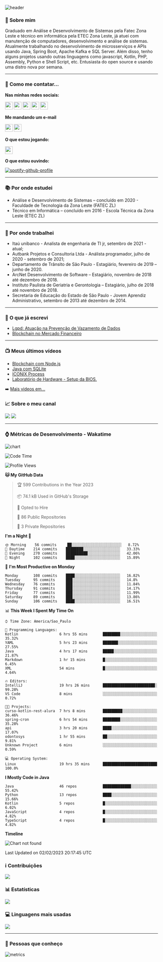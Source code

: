 ![header](img/header.png)

### :bust_in_silhouette: **Sobre mim** 
Graduado em Análise e Desenvolvimento de Sistemas pela Fatec Zona Leste e técnico em informática pela ETEC Zona Leste, já atuei com manutenção de computadores, desenvolvimento e análise de sistemas. Atualmente trabalhando no desenvolvimento de microsserviços e APIs usando Java, Spring Boot, Apache Kafka e SQL Server. Além disso, tenho alguns projetos usando outras linguagens como javascript, Kotlin, PHP, Assembly, Python e Shell Script, etc. Entusiasta do open source e usando uma distro nova por semana.

---

### :calling: **Como me contatar...**

**Nas minhas redes sociais:**

<a href="https://api.whatsapp.com/send?phone=5511930093018"><img src="https://img.shields.io/badge/WhatsApp-25D366?style=for-the-badge&logo=whatsapp&logoColor=white" height=25></a>
<a href="https://www.linkedin.com/in/gustavo-silva-69b84a15b/"><img src="https://img.shields.io/badge/linkedin-%230077B5.svg?&style=for-the-badge&logo=linkedin&logoColor=white" height=25></a>
<a href="https://www.instagram.com/gasfgrv/"><img src="https://img.shields.io/badge/instagram-%23E4405F.svg?&style=for-the-badge&logo=instagram&logoColor=white" height=25></a>
<a href="https://www.facebook.com/gAlmeida11"><img src="https://img.shields.io/badge/Facebook-1877F2?style=for-the-badge&logo=facebook&logoColor=white" height=25></a>
<a href="https://discordapp.com/users/616994765065420801"><img src="https://img.shields.io/badge/Discord-5865F2?style=for-the-badge&logo=discord&logoColor=white" height=25></a>

**Me mandando um e-mail**

<a href="mailto:gustavoalmeidasilva41@gmail.com"><img src="https://img.shields.io/badge/Gmail-D14836?style=for-the-badge&logo=gmail&logoColor=white" height=25></a>
<a href="mailto:gustavo_almeida11@hotmail.com"><img src="https://img.shields.io/badge/Microsoft_Outlook-0078D4?style=for-the-badge&logo=microsoft-outlook&logoColor=white" height=25></a>


**O que estou jogando:**

<a href="https://psnprofiles.com/gustavo_11845"><img src="https://img.shields.io/badge/PlayStation-003791?style=for-the-badge&logo=playstation&logoColor=white" height=25></a>

**O que estou ouvindo:**

[![spotify-github-profile](https://spotify-github-profile.vercel.app/api/view?uid=316iwsuurk4wrc72ys5gle37hpei&cover_image=true&theme=default&bar_color_cover=true)](https://spotify-github-profile.vercel.app/api/view?uid=316iwsuurk4wrc72ys5gle37hpei&redirect=true)

---

### :books: **Por onde estudei**

- Análise e Desenvolvimento de Sistemas – concluído em 2020 - Faculdade de Tecnologia da Zona Leste (FATEC ZL)
- Técnico em Informática – concluído em 2016 - Escola Técnica da Zona Leste (ETEC ZL)

---

### :briefcase: **Por onde trabalhei**

- Itaú unibanco - Analista de engenharia de TI jr, setembro de 2021 - atual;
- Autbank Projetos e Consultoria Ltda - Análista programador, julho de 2020 - setembro de 2021;
- Departamento de Trânsito de São Paulo - Estagiário, fevereiro de 2019 – junho de 2020.
- ArcNet Desenvolvimento de Software – Estagiário, novembro de 2018 até dezembro de 2018.
- Instituto Paulista de Geriatria e Gerontologia – Estagiário, julho de 2018 até novembro de 2018.
- Secretaria de Educação do Estado de São Paulo - Jovem Aprendiz Administrativo, setembro de 2013 até  dezembro de 2014.

---

### :page_facing_up: **O que já escrevi**

- [Lgpd: Atuação na Prevenção de Vazamento de Dados](https://even3.blob.core.windows.net/even3publicacoes-assets/tcc/428254-lgpd-atuacao-na-prevencao-de-vazamento-de-dados-282544.pdf)
- [Blockchain no Mercado Financeiro](https://www.linkedin.com/pulse/blockchain-mercado-financeiro-gustavo-silva/)

---

### :tv: **Meus últimos vídeos**   

<!-- YOUTUBE:START -->
- [Blockchain com Node.js](https://www.youtube.com/watch?v=8kxP_VkRicA)
- [Java com SQLite](https://www.youtube.com/watch?v=7SEDCJzaeb8)
- [ICONIX Process](https://www.youtube.com/watch?v=c8M5Q30f9h4)
- [Laboratório de Hardware - Setup da BIOS.](https://www.youtube.com/watch?v=pDuf8UUzL0Q)
<!-- YOUTUBE:END -->
   
➡️ [Mais videos em...](https://www.youtube.com/channel/UCXKb8To1OWsDy6dqf4oM-_g)

###  :chart_with_upwards_trend: **Sobre o meu canal**  
![](https://img.shields.io/youtube/channel/views/UCXKb8To1OWsDy6dqf4oM-_g?style=for-the-badge)
![](https://img.shields.io/youtube/channel/subscribers/UCXKb8To1OWsDy6dqf4oM-_g?style=for-the-badge)

---

### :watch: **Métricas de Desenvolvimento - Wakatime**

![chart](charts/bar_graph.png)

<!--START_SECTION:waka-->
![Code Time](http://img.shields.io/badge/Code%20Time-22%20hrs%2048%20mins-blue)

![Profile Views](http://img.shields.io/badge/Profile%20Views-247-blue)

**🐱 My GitHub Data** 

> 🏆 599 Contributions in the Year 2023
 > 
> 📦 74.1 kB Used in GitHub's Storage 
 > 
> 💼 Opted to Hire
 > 
> 📜 86 Public Repositories 
 > 
> 🔑 3 Private Repositories  
 > 
**I'm a Night 🦉** 

```text
🌞 Morning    56 commits     ██░░░░░░░░░░░░░░░░░░░░░░░   8.72% 
🌆 Daytime    214 commits    ████████░░░░░░░░░░░░░░░░░   33.33% 
🌃 Evening    270 commits    ██████████░░░░░░░░░░░░░░░   42.06% 
🌙 Night      102 commits    ████░░░░░░░░░░░░░░░░░░░░░   15.89%

```
📅 **I'm Most Productive on Monday** 

```text
Monday       108 commits    ████░░░░░░░░░░░░░░░░░░░░░   16.82% 
Tuesday      95 commits     ███░░░░░░░░░░░░░░░░░░░░░░   14.8% 
Wednesday    76 commits     ███░░░░░░░░░░░░░░░░░░░░░░   11.84% 
Thursday     91 commits     ███░░░░░░░░░░░░░░░░░░░░░░   14.17% 
Friday       77 commits     ███░░░░░░░░░░░░░░░░░░░░░░   11.99% 
Saturday     89 commits     ███░░░░░░░░░░░░░░░░░░░░░░   13.86% 
Sunday       106 commits    ████░░░░░░░░░░░░░░░░░░░░░   16.51%

```


📊 **This Week I Spent My Time On** 

```text
⌚︎ Time Zone: America/Sao_Paulo

💬 Programming Languages: 
Kotlin                   6 hrs 55 mins       ████████░░░░░░░░░░░░░░░░░   35.32% 
YAML                     5 hrs 23 mins       ███████░░░░░░░░░░░░░░░░░░   27.55% 
Java                     4 hrs 17 mins       █████░░░░░░░░░░░░░░░░░░░░   21.87% 
Markdown                 1 hr 15 mins        █░░░░░░░░░░░░░░░░░░░░░░░░   6.45% 
XML                      54 mins             █░░░░░░░░░░░░░░░░░░░░░░░░   4.64%

🔥 Editors: 
IntelliJ                 19 hrs 26 mins      ████████████████████████░   99.28% 
VS Code                  8 mins              ░░░░░░░░░░░░░░░░░░░░░░░░░   0.72%

🐱‍💻 Projects: 
curso-kotlin-rest-alura  7 hrs 8 mins        █████████░░░░░░░░░░░░░░░░   36.46% 
spring-cron              6 hrs 54 mins       ████████░░░░░░░░░░░░░░░░░   35.28% 
api                      3 hrs 20 mins       ████░░░░░░░░░░░░░░░░░░░░░   17.07% 
odontosys                1 hr 55 mins        ██░░░░░░░░░░░░░░░░░░░░░░░   9.81% 
Unknown Project          6 mins              ░░░░░░░░░░░░░░░░░░░░░░░░░   0.59%

💻 Operating System: 
Linux                    19 hrs 35 mins      █████████████████████████   100.0%

```

**I Mostly Code in Java** 

```text
Java                     46 repos            █████████████░░░░░░░░░░░░   55.42% 
Python                   13 repos            ████░░░░░░░░░░░░░░░░░░░░░   15.66% 
Kotlin                   5 repos             █░░░░░░░░░░░░░░░░░░░░░░░░   6.02% 
JavaScript               4 repos             █░░░░░░░░░░░░░░░░░░░░░░░░   4.82% 
TypeScript               4 repos             █░░░░░░░░░░░░░░░░░░░░░░░░   4.82%

```


**Timeline**

![Chart not found](https://raw.githubusercontent.com/gasfgrv/gasfgrv/master/charts/bar_graph.png) 


 Last Updated on 02/02/2023 20:17:45 UTC
<!--END_SECTION:waka-->

### :information_source: **Contribuições**

![](https://github-readme-streak-stats.herokuapp.com/?user=gasfgrv&theme=nord&date_format=j/n/Y)

### :bar_chart: **Estatísticas**

![](https://github-readme-stats.vercel.app/api?username=gasfgrv&theme=nord)

### :computer: **Linguagens mais usadas**

![](https://github-readme-stats.vercel.app/api/top-langs/?username=gasfgrv&theme=nord)

---

### :busts_in_silhouette: **Pessoas que conheço**

![metrics](img/github-metrics.svg)
